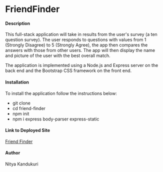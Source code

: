 <h1>FriendFinder</h1>
<h4>Description</h4> 
<p>This full-stack application will take in results from the user's survey (a ten question survey). The user responds to questions with values from 1 (Strongly Disagree) to 5 (Strongly Agree), the app then compares the answers with those from other users. The app will then display the name and picture of the user with the best overall match.</p>
<p> The application is implemented using a Node.js and Express server on the back end and the Bootstrap CSS framework on the front end.</p>
<h4>Installation</h4>
<p>To install the application follow the instructions below:</p>
<ul>
<li>git clone </li>
<li>cd friend-finder</li>
<li>npm init</li>
<li>npm i express body-parser express-static </li>
</ul>
<h4>Link to Deployed Site</h4>
<a href="https://friendfinder-nk.herokuapp.com/">Friend Finder</a>

<h4>Author</h4>
<p>Nitya Kandukuri</p>